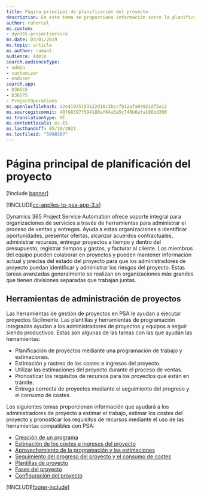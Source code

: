 ```yaml
---
title: Página principal de planificación del proyecto
description: En este tema se proporciona información sobre la planificación del proyecto.
author: ruhercul
ms.custom:
- dyn365-projectservice
ms.date: 03/01/2019
ms.topic: article
ms.author: rumant
audience: Admin
search.audienceType:
- admin
- customizer
- enduser
search.app:
- D365CE
- D365PS
- ProjectOperations
ms.openlocfilehash: d2e41925153122d16c3bccf812afa84921df5a12
ms.sourcegitcommit: 40f68387f594180af64a5e5c748b6efa188bd300
ms.translationtype: HT
ms.contentlocale: es-ES
ms.lasthandoff: 05/10/2021
ms.locfileid: "5998387"
---
```

# <a name="project-planning-home-page"></a>Página principal de planificación del proyecto

[!include [banner](../includes/psa-now-project-operations.md)]

[!INCLUDE[cc-applies-to-psa-app-3.x](../includes/cc-applies-to-psa-app-3x.md)]

Dynamics 365 Project Service Automation ofrece soporte integral para organizaciones de servicios a través de herramientas para administrar el proceso de ventas y entregas. Ayuda a estas organizaciones a identificar oportunidades, presentar ofertas, alcanzar acuerdos contractuales, administrar recursos, entregar proyectos a tiempo y dentro del presupuesto, registrar tiempos y gastos, y facturar al cliente. Los miembros del equipo pueden colaborar en proyectos y pueden mantener información actual y precisa del estado del proyecto para que los administradores de proyecto puedan identificar y administrar los riesgos del proyecto. Estas tareas avanzadas generalmente se realizan en organizaciones más grandes que tienen divisiones separadas que trabajan juntas.

## <a name="project-management-tools"></a>Herramientas de administración de proyectos

Las herramientas de gestión de proyectos en PSA le ayudan a ejecutar proyectos fácilmente. Las plantillas y herramientas de programación integradas ayudan a los administradores de proyectos y equipos a seguir siendo productivos. Estas son algunas de las tareas con las que ayudan las herramientas:

- Planificación de proyectos mediante una programación de trabajo y estimaciones.
- Estimación y rastreo de los costes e ingresos del proyecto.
- Utilizar las estimaciones del proyecto durante el proceso de ventas.
- Pronosticar los requisitos de recursos para los proyectos que están en trámite.
- Entrega correcta de proyectos mediante el seguimiento del progreso y el consumo de costes.

Los siguientes temas proporcionan información que ayudará a los administradores de proyecto a estimar el trabajo, estimar los costes del proyecto y pronosticar los requisitos de recursos mediante el uso de las herramientas compatibles con PSA:

- [Creación de un programa](project-creating.md)
- [Estimación de los costes e ingresos del proyecto](project-estimating.md)
- [Aprovechamiento de la programación y las estimaciones](project-leveraging.md)
- [Seguimiento del progreso del proyecto y el consumo de costes](project-tracking.md)
- [Plantillas de proyecto](project-templates.md)
- [Fases del proyecto](project-stages.md)
- [Configuración del proyecto](project-settings.md)


[!INCLUDE[footer-include](../includes/footer-banner.md)]